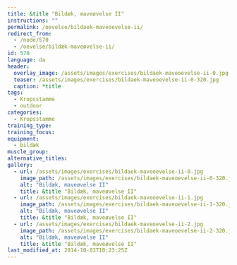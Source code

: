 ```yaml
---
title: &title "Bildæk, maveøvelse II"
instructions: ""
permalink: /oevelse/bildaek-maveoevelse-ii/
redirect_from:
  - /node/570
  - /oevelse/bildæk-maveøvelse-ii/
id: 570
language: da
header:
  overlay_image: /assets/images/exercises/bildaek-maveoevelse-ii-0.jpg
  teaser: /assets/images/exercises/bildaek-maveoevelse-ii-0-320.jpg
  caption: *title
tags:
  - Kropsstamme
  - outdoor
categories:
  - Kropsstamme
training_type: 
training_focus: 
equipment:
  - bildæk
muscle_group:
alternative_titles:
gallery:
  - url: /assets/images/exercises/bildaek-maveoevelse-ii-0.jpg
    image_path: /assets/images/exercises/bildaek-maveoevelse-ii-0-320.jpg
    alt: "Bildæk, maveøvelse II"
    title: &title "Bildæk, maveøvelse II"
  - url: /assets/images/exercises/bildaek-maveoevelse-ii-1.jpg
    image_path: /assets/images/exercises/bildaek-maveoevelse-ii-1-320.jpg
    alt: "Bildæk, maveøvelse II"
    title: &title "Bildæk, maveøvelse II"
  - url: /assets/images/exercises/bildaek-maveoevelse-ii-2.jpg
    image_path: /assets/images/exercises/bildaek-maveoevelse-ii-2-320.jpg
    alt: "Bildæk, maveøvelse II"
    title: &title "Bildæk, maveøvelse II"
last_modified_at: 2014-10-03T10:23:25Z
---
```



